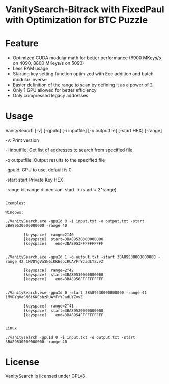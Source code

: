 # VanitySearch-Bitrack with FixedPaul with Optimization for BTC Puzzle

# Feature

<ul>
  <li>Optimized CUDA modular math for better performance (6900 MKeys/s on 4090, 8800 MKeys/s on 5090)</li>
  <li>Less RAM usage</li>
  <li>Starting key setting function optimized with Ecc addition and batch modular inverse</li>
  <li>Easier definition of the range to scan by defining it as a power of 2</li>
  <li>Only 1 GPU allowed for better efficiency</li>
  <li>Only compressed legacy addresses</li>
</ul>

# Usage


VanitySeacrh [-v] [-gpuId] [-i inputfile] [-o outputfile] [-start HEX] [-range]

 -v: Print version
 
 -i inputfile: Get list of addresses to search from specified file
 
 -o outputfile: Output results to the specified file
 
 -gpuId: GPU to use, default is 0
 
 -start start Private Key HEX
 
 -range bit range dimension. start -> (start + 2^range)
 

```

Exemples:

Windows:

./VanitySearch.exe -gpuId 0 -i input.txt -o output.txt -start 3BA89530000000000 -range 40

		[keyspace]  range=2^40
		[keyspace]  start=3BA89530000000000
		[keyspace]    end=3BA8953FFFFFFFFFF


./VanitySearch.exe -gpuId 1 -o output.txt -start 3BA89530000000000 -range 42 1MVDYgVaSN6iKKEsbzRUAYFrYJadLYZvvZ

		[keyspace]  range=2^42
		[keyspace]  start=3BA89530000000000
		[keyspace]    end=3BA8956FFFFFFFFFF


./VanitySearch.exe -gpuId 0 -start 3BA89530000000000 -range 41 1MVDYgVaSN6iKKEsbzRUAYFrYJadLYZvvZ 

		[keyspace]  range=2^41
		[keyspace]  start=3BA89530000000000
		[keyspace]    end=3BA8954FFFFFFFFFF


Linux

./vanitysearch -gpuId 0 -i input.txt -o output.txt -start 3BA89530000000000 -range 40

```
# License

VanitySearch is licensed under GPLv3.
